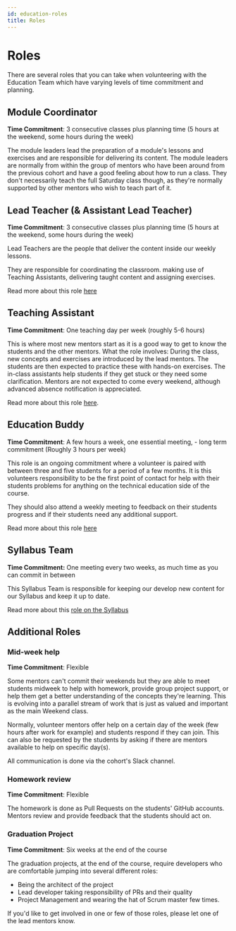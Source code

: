 ```yaml
---
id: education-roles
title: Roles
---
```


# Roles

There are several roles that you can take when volunteering with the Education Team which have varying levels of time commitment and planning.

## Module Coordinator

**Time Commitment**: 3 consecutive classes plus planning time \(5 hours at the weekend, some hours during the week\)

The module leaders lead the preparation of a module's lessons and exercises and are responsible for delivering its content. The module leaders are normally from within the group of mentors who have been around from the previous cohort and have a good feeling about how to run a class. They don't necessarily teach the full Saturday class though, as they're normally supported by other mentors who wish to teach part of it.

## Lead Teacher \(& Assistant Lead Teacher\)

**Time Commitment**: 3 consecutive classes plus planning time \(5 hours at the weekend, some hours during the week\)

Lead Teachers are the people that deliver the content inside our weekly lessons. 

They are responsible for coordinating the classroom. making use of Teaching Assistants, delivering taught content and assigning exercises.

Read more about this role [here](lead-teacher.md)

## Teaching Assistant

**Time Commitment**: One teaching day per week \(roughly 5-6 hours\)

This is where most new mentors start as it is a good way to get to know the students and the other mentors. What the role involves: During the class, new concepts and exercises are introduced by the lead mentors. The students are then expected to practice these with hands-on exercises. The in-class assistants help students if they get stuck or they need some clarification. Mentors are not expected to come every weekend, although advanced absence notification is appreciated.

Read more about this role [here](teaching-assitant.md).

## Education Buddy

**Time Commitment**: A few hours a week, one essential meeting, - long term commitment \(Roughly 3 hours per week\)

This role is an ongoing commitment where a volunteer is paired with between three and five students for a period of a few months. It is this volunteers responsibility to be the first point of contact for help with their students problems for anything on the technical education side of the course.

They should also attend a weekly meeting to feedback on their students progress and if their students need any additional support.

Read more about this role [here](education-buddy.md)

## Syllabus Team

**Time Commitment:** One meeting every two weeks, as much time as you can commit in between

This Syllabus Team is responsible for keeping our develop new content for our Syllabus and keep it up to date. 

Read more about this [role on the Syllabus](https://syllabus.codeyourfuture.io/contributing/team)

## Additional Roles

### Mid-week help

**Time Commitment**: Flexible

Some mentors can't commit their weekends but they are able to meet students midweek to help with homework, provide group project support, or help them get a better understanding of the concepts they're learning. This is evolving into a parallel stream of work that is just as valued and important as the main Weekend class. 

Normally, volunteer mentors offer help on a certain day of the week \(few hours after work for example\) and students respond if they can join. This can also be requested by the students by asking if there are mentors available to help on specific day\(s\). 

All communication is done via the cohort's Slack channel.

### Homework review

**Time Commitment**: Flexible

The homework is done as Pull Requests on the students' GitHub accounts. Mentors review and provide feedback that the students should act on.

### Graduation Project

**Time Commitment**: Six weeks at the end of the course

The graduation projects, at the end of the course, require developers who are comfortable jumping into several different roles: 

* Being the architect of the project
* Lead developer taking responsibility of PRs and their quality
* Project Management and wearing the hat of Scrum master few times. 

If you'd like to get involved in one or few of those roles, please let one of the lead mentors know.

